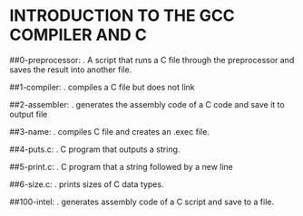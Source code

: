 # INTRODUCTION TO THE GCC COMPILER AND C
##0-preprocessor:
. A script that runs a C file through the preprocessor and saves the
result into another file.

##1-compiler:
.  compiles a C file but does not link

##2-assembler:
. generates the assembly code of a C code and save it to output file

##3-name:
. compiles C file and creates an .exec file.

##4-puts.c:
. C program that outputs a string.

##5-print.c:
. C program that a string followed by a new line

##6-size.c:
. prints sizes of C data types.

##100-intel:
. generates assembly code of a C script and save to a file.